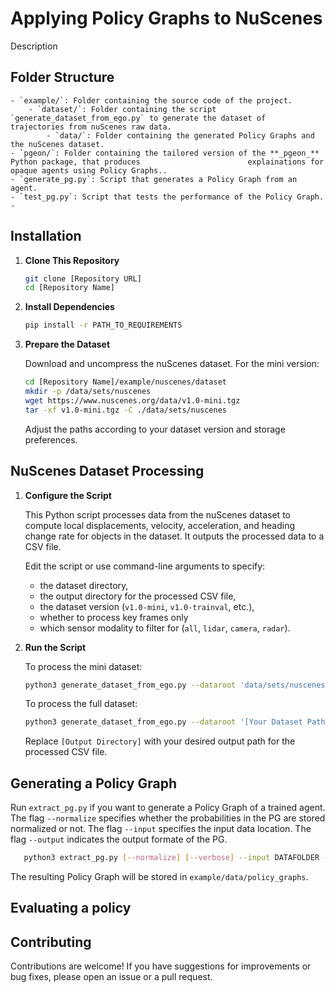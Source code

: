 # Applying Policy Graphs to NuScenes

Description
## Folder Structure
    - `example/`: Folder containing the source code of the project.
        - `dataset/`: Folder containing the script `generate_dataset_from_ego.py` to generate the dataset of                       trajectories from nuScenes raw data.
            - `data/`: Folder containing the generated Policy Graphs and the nuScenes dataset.
    - `pgeon/`: Folder containing the tailored version of the **_pgeon_** Python package, that produces                        explainations for opaque agents using Policy Graphs..
    - `generate_pg.py`: Script that generates a Policy Graph from an agent.
    - `test_pg.py`: Script that tests the performance of the Policy Graph.
    -  
## Installation

1. **Clone This Repository**

    ```bash
    git clone [Repository URL]
    cd [Repository Name]
    ```
    
2. **Install Dependencies**

    ```bash
    pip install -r PATH_TO_REQUIREMENTS
    ```

3. **Prepare the Dataset**

    Download and uncompress the nuScenes dataset. For the mini version:

    ```bash
    cd [Repository Name]/example/nuscenes/dataset
    mkdir -p /data/sets/nuscenes
    wget https://www.nuscenes.org/data/v1.0-mini.tgz
    tar -xf v1.0-mini.tgz -C ./data/sets/nuscenes
    ```

    Adjust the paths according to your dataset version and storage preferences.

## NuScenes Dataset Processing

1. **Configure the Script**

    This Python script processes data from the nuScenes dataset to compute local displacements, velocity, acceleration, and heading change rate for objects in the dataset. It outputs the processed data to a CSV file.

    Edit the script or use command-line arguments to specify:
    - the dataset directory,
    - the output directory for the processed CSV file,
    - the dataset version (`v1.0-mini`, `v1.0-trainval`, etc.),
    - whether to process key frames only
    - which sensor modality to filter for (`all`, `lidar`, `camera`, `radar`).

2. **Run the Script**

    To process the mini dataset:

    ```bash
    python3 generate_dataset_from_ego.py --dataroot 'data/sets/nuscenes' --version 'v1.0-mini' --dataoutput '[Output Directory]' --key_frames 'True' --sensor lidar
    ```

    To process the full dataset:

    ```bash
    python3 generate_dataset_from_ego.py --dataroot '[Your Dataset Path]' --version 'v1.0-trainval' --dataoutput '[Output Directory]' --key_frames 'True' --sensor lidar
    ```

    Replace `[Output Directory]` with your desired output path for the processed CSV file.


## Generating a Policy Graph
Run `extract_pg.py` if you want to generate a Policy Graph of a trained agent. The flag  `--normalize` specifies whether the probabilities in the PG are stored normalized or not. The flag `--input` specifies the input data location.  The flag `--output` indicates the output formate of the PG.
 ```bash
    python3 extract_pg.py [--normalize] [--verbose] --input DATAFOLDER --output {csv, pickle, gram}
 ```
The resulting Policy Graph will be stored in `example/data/policy_graphs`.

## Evaluating a policy

## Contributing

Contributions are welcome! If you have suggestions for improvements or bug fixes, please open an issue or a pull request.

<!-- 
## License

[Specify the license under which this project is available]
-->
